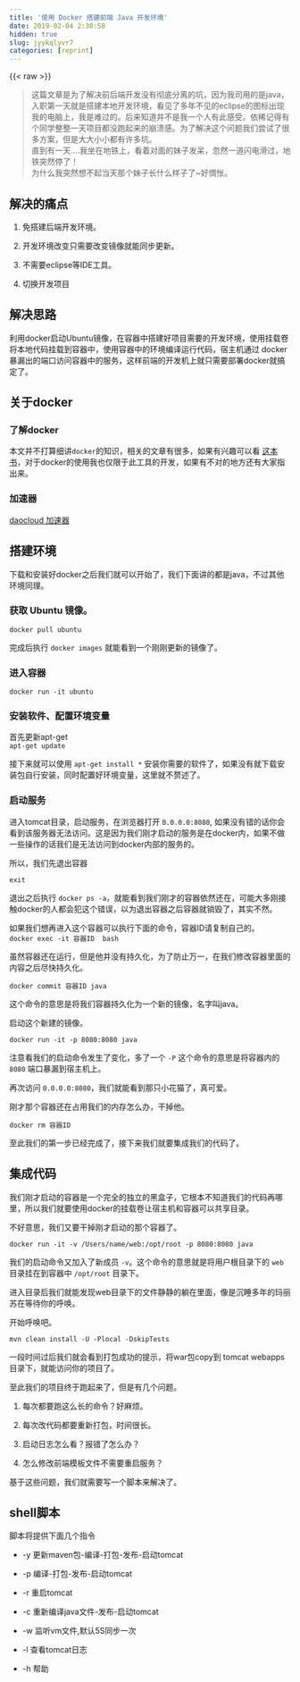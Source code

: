 ```yaml
---
title: '使用 Docker 搭建前端 Java 开发环境' 
date: 2019-02-04 2:30:58
hidden: true
slug: jyykqlyvr7
categories: [reprint]
---
```


{{< raw >}}

                    
<blockquote><p>这篇文章是为了解决前后端开发没有彻底分离的坑，因为我司用的是java，入职第一天就是搭建本地开发环境，看见了多年不见的eclipse的图标出现我的电脑上，我是难过的。后来知道并不是我一个人有此感受。依稀记得有个同学整整一天项目都没跑起来的崩溃感。为了解决这个问题我们尝试了很多方案，但是大大小小都有许多坑。<br>直到有一天....我坐在地铁上，看着对面的妹子发呆，忽然一道闪电滑过，地铁突然停了！<br>为什么我突然想不起当天那个妹子长什么样子了~好惆怅。</p></blockquote>
<h2 id="articleHeader0">解决的痛点</h2>
<ol>
<li><p>免搭建后端开发环境。</p></li>
<li><p>开发环境改变只需要改变镜像就能同步更新。</p></li>
<li><p>不需要eclipse等IDE工具。</p></li>
<li><p>切换开发项目</p></li>
</ol>
<h2 id="articleHeader1">解决思路</h2>
<p>利用docker启动Ubuntu镜像，在容器中搭建好项目需要的开发环境，使用挂载卷将本地代码挂载到容器中，使用容器中的环境编译运行代码，宿主机通过 docker 暴漏出的端口访问容器中的服务，这样前端的开发机上就只需要部署docker就搞定了。</p>
<h2 id="articleHeader2">关于docker</h2>
<h3 id="articleHeader3">了解docker</h3>
<p>本文并不打算细讲<code>docker</code>的知识，相关的文章有很多，如果有兴趣可以看 <a href="https://yeasy.gitbooks.io/docker_practice/content/" rel="nofollow noreferrer" target="_blank">这本书</a>，对于docker的使用我也仅限于此工具的开发，如果有不对的地方还有大家指出来。</p>
<h3 id="articleHeader4">加速器</h3>
<p><a href="http://docs.daocloud.io/faq/what-is-daocloud-accelerator" rel="nofollow noreferrer" target="_blank">daocloud 加速器</a></p>
<h2 id="articleHeader5">搭建环境</h2>
<p>下载和安装好docker之后我们就可以开始了，我们下面讲的都是java，不过其他环境同理。</p>
<h3 id="articleHeader6">获取 Ubuntu 镜像。</h3>
<p><code>docker pull ubuntu</code></p>
<p>完成后执行 <code>docker images</code> 就能看到一个刚刚更新的镜像了。</p>
<h3 id="articleHeader7">进入容器</h3>
<p><code>docker run -it ubuntu</code></p>
<h3 id="articleHeader8">安装软件、配置环境变量</h3>
<p>首先更新apt-get<br><code>apt-get update</code> </p>
<p>接下来就可以使用 <code>apt-get install *</code> 安装你需要的软件了，如果没有就下载安装包自行安装，同时配置好环境变量，这里就不赘述了。</p>
<h3 id="articleHeader9">启动服务</h3>
<p>进入tomcat目录，启动服务，在浏览器打开 <code>0.0.0.0:8080</code>, 如果没有错的话你会看到该服务器无法访问。这是因为我们刚才启动的服务是在docker内，如果不做一些操作的话我们是无法访问到docker内部的服务的。</p>
<p>所以，我们先退出容器</p>
<p><code>exit</code></p>
<p>退出之后执行 <code>docker ps -a</code>，就能看到我们刚才的容器依然还在，可能大多刚接触docker的人都会犯这个错误，以为退出容器之后容器就销毁了，其实不然。</p>
<p>如果我们想再进入这个容器可以执行下面的命令，容器ID请复制自己的。<br><code>docker exec -it 容器ID  bash</code></p>
<p>虽然容器还在运行，但是他并没有持久化，为了防止万一，在我们修改容器里面的内容之后尽快持久化。</p>
<p><code>docker commit 容器ID java</code></p>
<p>这个命令的意思是将我们容器持久化为一个新的镜像，名字叫java。</p>
<p>启动这个新建的镜像。</p>
<p><code>docker run -it -p 8080:8080 java</code></p>
<p>注意看我们的启动命令发生了变化，多了一个 <code>-P</code> 这个命令的意思是将容器内的 <code>8080</code> 端口暴漏到宿主机上。</p>
<p>再次访问 <code>0.0.0.0:8080</code>，我们就能看到那只小花猫了，真可爱。</p>
<p>刚才那个容器还在占用我们的内存怎么办，干掉他。</p>
<p><code>docker rm 容器ID</code></p>
<p>至此我们的第一步已经完成了，接下来我们就要集成我们的代码了。</p>
<h2 id="articleHeader10">集成代码</h2>
<p>我们刚才启动的容器是一个完全的独立的黑盒子，它根本不知道我们的代码再哪里，所以我们就要使用docker的挂载卷让宿主机和容器可以共享目录。</p>
<p>不好意思，我们又要干掉刚才启动的那个容器了。</p>
<p><code>docker run -it -v /Users/name/web:/opt/root -p 8080:8080 java</code></p>
<p>我们的启动命令又加入了新成员 <code>-v</code>。这个命令的意思就是将用户根目录下的 <code>web</code> 目录挂在到容器中 <code>/opt/root</code> 目录下。</p>
<p>进入目录后我们就能发现web目录下的文件静静的躺在里面，像是沉睡多年的玛丽苏在等待你的呼唤。</p>
<p>开始呼唤吧。</p>
<p><code>mvn clean install -U -Plocal -DskipTests</code></p>
<p>一段时间过后我们就会看到打包成功的提示，将war包copy到 tomcat webapps 目录下，就能访问你的项目了。</p>
<p>至此我们的项目终于跑起来了，但是有几个问题。</p>
<ol>
<li><p>每次都要跑这么长的命令？好麻烦。</p></li>
<li><p>每次改代码都要重新打包，时间很长。</p></li>
<li><p>启动日志怎么看？报错了怎么办？</p></li>
<li><p>怎么修改前端模板文件不需要重启服务？</p></li>
</ol>
<p>基于这些问题，我们就需要写一个脚本来解决了。</p>
<h2 id="articleHeader11">shell脚本</h2>
<p>脚本将提供下面几个指令</p>
<ul>
<li><p>-y 更新maven包-编译-打包-发布-启动tomcat</p></li>
<li><p>-p 编译-打包-发布-启动tomcat</p></li>
<li><p>-r 重启tomcat</p></li>
<li><p>-c 重新编译java文件-发布-启动tomcat</p></li>
<li><p>-w 监听vm文件,默认5S同步一次</p></li>
<li><p>-l 查看tomcat日志</p></li>
<li><p>-h 帮助</p></li>
</ul>
<div class="widget-codetool" style="display:none;">
      <div class="widget-codetool--inner">
      <span class="selectCode code-tool" data-toggle="tooltip" data-placement="top" title="" data-original-title="全选"></span>
      <span type="button" class="copyCode code-tool" data-toggle="tooltip" data-placement="top" data-clipboard-text="# 需要变动的变量
#################################################################

# 环境变量,根据conf目录下选择

DEV=&quot;local&quot;

#################################################################

# 不需要改动的变量
# war包地址
WAR_URL=&quot;/opt/root/target/*.war&quot;

# tomcat 地址
TOM_URL=&quot;/usr/share/tomcat7&quot;

# 项目启动地址
TOM_ROOT=&quot;${TOM_URL}/webapps&quot;

# 文件监听间隔，单位秒
WT=5

# 拷贝 vm
WC_VM=&quot;src/main/webapp/WEB-INF/tpl /usr/share/tomcat7/webapps/ROOT/WEB-INF/&quot;

# 拷贝class
WC_JAVA=&quot;target/classes /usr/share/tomcat7/webapps/ROOT/WEB-INF/&quot;

# 通用方法
# 

# 使用新包
function newwar(){

    # 删除旧包
    rm -rf ${TOM_ROOT}/*

    # 移动war包
    mv ${WAR_URL} ${TOM_ROOT}/ROOT.war
}

# 重启tomcat
function restart(){
    # 关闭已启动程序
    killall -9 java
    # 启动服务
    ${TOM_URL}/bin/startup.sh
    # 输入启动日志
    tail -f ${TOM_URL}/logs/catalina.out
}

# 指令处理
while getopts &quot;:yprcwlh&quot; optname
do
    case &quot;$optname&quot; in
    &quot;y&quot;)
        echo &quot;更新jar包&quot;

        mvn clean install -U -P${DEV} -DskipTests
        newwar
        restart
        ;;
    &quot;p&quot;)
        echo &quot;重新打包&quot;

        mvn clean package -P${DEV} -DskipTests

        newwar
        restart
        ;;
    &quot;r&quot;)
        echo &quot;重启tomcat&quot;

        restart
        ;;
    &quot;c&quot;)
        echo &quot;重新编译并重启服务&quot;

        mvn clean compile -P${DEV} -DskipTests
        cp -R ${WC_JAVA}
        restart
        ;;
    &quot;w&quot;)
        echo &quot;开始监听vm文件&quot;

        # 监听 VM
        watch -n ${WT} cp -R ${WC_VM}
        ;;
    &quot;l&quot;)
        echo &quot;日志&quot;

        # 监听 VM
        tail -f ${TOM_URL}/logs/catalina.out
        ;;
    &quot;h&quot;)

        echo &quot; -y 更新maven包-编译-打包-发布-启动一条龙服务&quot;
        echo &quot; -p 编译打包发布启动一条龙服务&quot;
        echo &quot; -r 重启tomcat&quot;
        echo &quot; -c 重新java文件并部署重启服务&quot;
        echo &quot; -w 监听vm文件,默认5S同步一次&quot;
        echo &quot; -l 查看日志&quot;
        echo &quot; -h 帮助&quot;
        ;;
    esac" title="" data-original-title="复制"></span>
      <span type="button" class="saveToNote code-tool" data-toggle="tooltip" data-placement="top" title="" data-original-title="放进笔记"></span>
      </div>
      </div><pre class="hljs clean"><code class="shell"># 需要变动的变量
#################################################################

# 环境变量,根据conf目录下选择

DEV=<span class="hljs-string">"local"</span>

#################################################################

# 不需要改动的变量
# war包地址
WAR_URL=<span class="hljs-string">"/opt/root/target/*.war"</span>

# tomcat 地址
TOM_URL=<span class="hljs-string">"/usr/share/tomcat7"</span>

# 项目启动地址
TOM_ROOT=<span class="hljs-string">"${TOM_URL}/webapps"</span>

# 文件监听间隔，单位秒
WT=<span class="hljs-number">5</span>

# 拷贝 vm
WC_VM=<span class="hljs-string">"src/main/webapp/WEB-INF/tpl /usr/share/tomcat7/webapps/ROOT/WEB-INF/"</span>

# 拷贝<span class="hljs-keyword">class</span>
WC_JAVA=<span class="hljs-string">"target/classes /usr/share/tomcat7/webapps/ROOT/WEB-INF/"</span>

# 通用方法
# 

# 使用新包
function newwar(){

    # 删除旧包
    rm -rf ${TOM_ROOT}<span class="hljs-comment">/*

    # 移动war包
    mv ${WAR_URL} ${TOM_ROOT}/ROOT.war
}

# 重启tomcat
function restart(){
    # 关闭已启动程序
    killall -9 java
    # 启动服务
    ${TOM_URL}/bin/startup.sh
    # 输入启动日志
    tail -f ${TOM_URL}/logs/catalina.out
}

# 指令处理
while getopts ":yprcwlh" optname
do
    case "$optname" in
    "y")
        echo "更新jar包"

        mvn clean install -U -P${DEV} -DskipTests
        newwar
        restart
        ;;
    "p")
        echo "重新打包"

        mvn clean package -P${DEV} -DskipTests

        newwar
        restart
        ;;
    "r")
        echo "重启tomcat"

        restart
        ;;
    "c")
        echo "重新编译并重启服务"

        mvn clean compile -P${DEV} -DskipTests
        cp -R ${WC_JAVA}
        restart
        ;;
    "w")
        echo "开始监听vm文件"

        # 监听 VM
        watch -n ${WT} cp -R ${WC_VM}
        ;;
    "l")
        echo "日志"

        # 监听 VM
        tail -f ${TOM_URL}/logs/catalina.out
        ;;
    "h")

        echo " -y 更新maven包-编译-打包-发布-启动一条龙服务"
        echo " -p 编译打包发布启动一条龙服务"
        echo " -r 重启tomcat"
        echo " -c 重新java文件并部署重启服务"
        echo " -w 监听vm文件,默认5S同步一次"
        echo " -l 查看日志"
        echo " -h 帮助"
        ;;
    esac</span></code></pre>
<h2 id="articleHeader12">推广到团队</h2>
<p>经过上面三步，我们的工具已经建好了，但是怎么让其他人也能使用起来呢？</p>
<p>docker 提供了云服务，如果我们的镜像足够小就可以将镜像推送到云上供团队其他人下载运行，但是我们的镜像已经超过了1G。。。所以我们就不能使用这种方式了。</p>
<p><code>docker save java -o ./java.tar</code></p>
<p>使用上面的命令可以将镜像持久化到本地文件 <code>java.tar</code>，然后通过其他手段进行传输到其他同学的机器上，我们使用AirDrop，几分钟的事情。</p>
<p><code>docker load -i java.tar</code></p>
<p>其他同学可以通过这个命令将我们的镜像加载到他的docker中。</p>
<p>再将shell脚本集成到项目根目录中，就可以愉快的使用了。</p>
<h2 id="articleHeader13">感谢</h2>
<p>特别感谢我司 @董珂 @海峰 @宾哥 几位同学提供的帮助！谢谢。</p>

                
{{< /raw >}}

# 版权声明
本文资源来源互联网，仅供学习研究使用，版权归该资源的合法拥有者所有，

本文仅用于学习、研究和交流目的。转载请注明出处、完整链接以及原作者。

原作者若认为本站侵犯了您的版权，请联系我们，我们会立即删除！

## 原文标题
使用 Docker 搭建前端 Java 开发环境

## 原文链接
[https://segmentfault.com/a/1190000006843830](https://segmentfault.com/a/1190000006843830)

